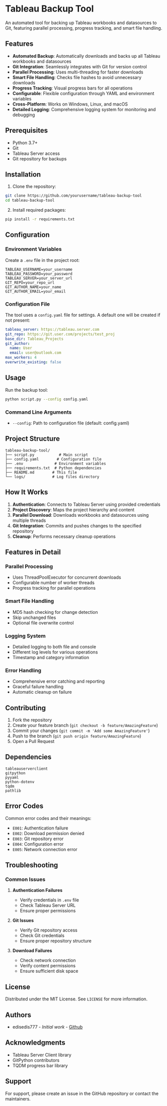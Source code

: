 # Tableau Backup Tool

An automated tool for backing up Tableau workbooks and datasources to Git, featuring parallel processing, progress tracking, and smart file handling.

## Features

- **Automated Backup**: Automatically downloads and backs up all Tableau workbooks and datasources
- **Git Integration**: Seamlessly integrates with Git for version control
- **Parallel Processing**: Uses multi-threading for faster downloads
- **Smart File Handling**: Checks file hashes to avoid unnecessary downloads
- **Progress Tracking**: Visual progress bars for all operations
- **Configurable**: Flexible configuration through YAML and environment variables
- **Cross-Platform**: Works on Windows, Linux, and macOS
- **Detailed Logging**: Comprehensive logging system for monitoring and debugging

## Prerequisites

- Python 3.7+
- Git
- Tableau Server access
- Git repository for backups

## Installation

1. Clone the repository:
```bash
git clone https://github.com/yourusername/tableau-backup-tool
cd tableau-backup-tool
```

2. Install required packages:
```bash
pip install -r requirements.txt
```

## Configuration

### Environment Variables

Create a `.env` file in the project root:

```env
TABLEAU_USERNAME=your_username
TABLEAU_PASSWORD=your_password
TABLEAU_SERVER=your_server_url
GIT_REPO=your_repo_url
GIT_AUTHOR_NAME=your_name
GIT_AUTHOR_EMAIL=your_email
```

### Configuration File

The tool uses a `config.yaml` file for settings. A default one will be created if not present:

```yaml
tableau_server: https://tableau.server.com
git_repo: https://git.user.com/projects/test_proj
base_dir: Tableau_Projects
git_author:
  name: User
  email: user@outlook.com
max_workers: 4
overwrite_existing: false
```

## Usage

Run the backup tool:

```bash
python script.py --config config.yaml
```

### Command Line Arguments

- `--config`: Path to configuration file (default: config.yaml)

## Project Structure

```
tableau-backup-tool/
├── script.py           # Main script
├── config.yaml        # Configuration file
├── .env              # Environment variables
├── requirements.txt  # Python dependencies
├── README.md        # This file
└── logs/            # Log files directory
```

## How It Works

1. **Authentication**: Connects to Tableau Server using provided credentials
2. **Project Discovery**: Maps the project hierarchy and content
3. **Parallel Download**: Downloads workbooks and datasources using multiple threads
4. **Git Integration**: Commits and pushes changes to the specified repository
5. **Cleanup**: Performs necessary cleanup operations

## Features in Detail

### Parallel Processing
- Uses ThreadPoolExecutor for concurrent downloads
- Configurable number of worker threads
- Progress tracking for parallel operations

### Smart File Handling
- MD5 hash checking for change detection
- Skip unchanged files
- Optional file overwrite control

### Logging System
- Detailed logging to both file and console
- Different log levels for various operations
- Timestamp and category information

### Error Handling
- Comprehensive error catching and reporting
- Graceful failure handling
- Automatic cleanup on failure

## Contributing

1. Fork the repository
2. Create your feature branch (`git checkout -b feature/AmazingFeature`)
3. Commit your changes (`git commit -m 'Add some AmazingFeature'`)
4. Push to the branch (`git push origin feature/AmazingFeature`)
5. Open a Pull Request

## Dependencies

```
tableauserverclient
gitpython
pyyaml
python-dotenv
tqdm
pathlib
```

## Error Codes

Common error codes and their meanings:

- `E001`: Authentication failure
- `E002`: Download permission denied
- `E003`: Git repository error
- `E004`: Configuration error
- `E005`: Network connection error

## Troubleshooting

### Common Issues

1. **Authentication Failures**
   - Verify credentials in `.env` file
   - Check Tableau Server URL
   - Ensure proper permissions

2. **Git Issues**
   - Verify Git repository access
   - Check Git credentials
   - Ensure proper repository structure

3. **Download Failures**
   - Check network connection
   - Verify content permissions
   - Ensure sufficient disk space

## License

Distributed under the MIT License. See `LICENSE` for more information.

## Authors

- edisedis777 - *Initial work* - [Github](https://github.com/edisedis777)

## Acknowledgments

- Tableau Server Client library
- GitPython contributors
- TQDM progress bar library

## Support

For support, please create an issue in the GitHub repository or contact the maintainers.
